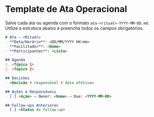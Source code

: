 # Template de Ata Operacional

Salve cada ata ou agenda com o formato `ata-<ritual>-YYYY-MM-DD.md`. Utilize a estrutura abaixo e preencha todos os campos obrigatórios.

```markdown
# Ata – <Ritual>
- **Data/Horário**: <DD/MM/YYYY HH:mm>
- **Facilitador**: <Nome>
- **Participantes**: <Lista>

## Agenda
1. <Tópico 1>
2. <Tópico 2>

## Decisões
- <Decisão + responsável + data efetiva>

## Ações e Responsáveis
- [ ] <Ação> — Owner: <Nome> — Due: <YYYY-MM-DD>

## Follow-ups Anteriores
- [ ] <Status do follow-up>
```
